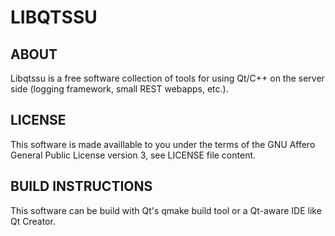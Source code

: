 LIBQTSSU
========

ABOUT
-----

Libqtssu is a free software collection of tools for using Qt/C++ on
the server side (logging framework, small REST webapps, etc.).

LICENSE
-------

This software is made availlable to you under the terms of the GNU Affero
General Public License version 3, see LICENSE file content.

BUILD INSTRUCTIONS
------------------

This software can be build with Qt's qmake build tool or a Qt-aware IDE
like Qt Creator.
